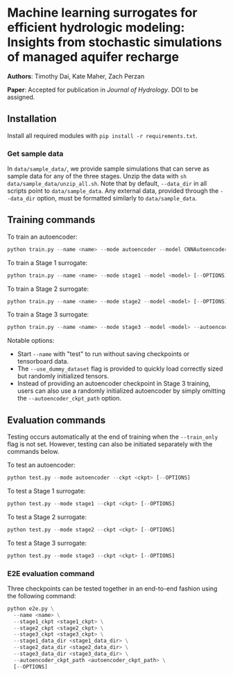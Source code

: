 # Machine learning surrogates for efficient hydrologic modeling: Insights from stochastic simulations of managed aquifer recharge

**Authors**: Timothy Dai, Kate Maher, Zach Perzan

**Paper**: Accepted for publication in *Journal of Hydrology*. DOI to be assigned.

## Installation

Install all required modules with `pip install -r requirements.txt`.

### Get sample data

In `data/sample_data/`, we provide sample simulations that can serve as sample data for any of the three stages.
Unzip the data with `sh data/sample_data/unzip_all.sh`.
Note that by default, `--data_dir` in all scripts point to `data/sample_data`.
Any external data, provided through the `--data_dir` option, must be formatted similarly to `data/sample_data`.

## Training commands

To train an autoencoder:
```python
python train.py --name <name> --mode autoencoder --model CNNAutoencoder [--OPTIONS]
```

To train a Stage 1 surrogate:
```python
python train.py --name <name> --mode stage1 --model <model> [--OPTIONS]
```

To train a Stage 2 surrogate:
```python
python train.py --name <name> --mode stage2 --model <model> [--OPTIONS]
```

To train a Stage 3 surrogate:
```python
python train.py --name <name> --mode stage3 --model <model> --autoencoder_ckpt_path <autoencoder_ckpt_path> [--OPTIONS]
```

Notable options:

* Start `--name` with "test" to run without saving checkpoints or tensorboard data.
* The `--use_dummy_dataset` flag is provided to quickly load correctly sized but randomly initialized tensors.
* Instead of providing an autoencoder checkpoint in Stage 3 training, users can also use a randomly initialized autoencoder by simply omitting the `--autoencoder_ckpt_path` option.

## Evaluation commands

Testing occurs automatically at the end of training when the `--train_only` flag is not set.
However, testing can also be initiated separately with the commands below.

To test an autoencoder:
```python
python test.py --mode autoencoder --ckpt <ckpt> [--OPTIONS]
```

To test a Stage 1 surrogate:
```python
python test.py --mode stage1 --ckpt <ckpt> [--OPTIONS]
```

To test a Stage 2 surrogate:
```python
python test.py --mode stage2 --ckpt <ckpt> [--OPTIONS]
```

To test a Stage 3 surrogate:
```python
python test.py --mode stage3 --ckpt <ckpt> [--OPTIONS]
```

### E2E evaluation command

Three checkpoints can be tested together in an end-to-end fashion using the following command:

```python
python e2e.py \
  --name <name> \
  --stage1_ckpt <stage1_ckpt> \
  --stage2_ckpt <stage2_ckpt> \
  --stage3_ckpt <stage3_ckpt> \
  --stage1_data_dir <stage1_data_dir> \
  --stage2_data_dir <stage2_data_dir> \
  --stage3_data_dir <stage3_data_dir> \
  --autoencoder_ckpt_path <autoencoder_ckpt_path> \
  [--OPTIONS]
```
